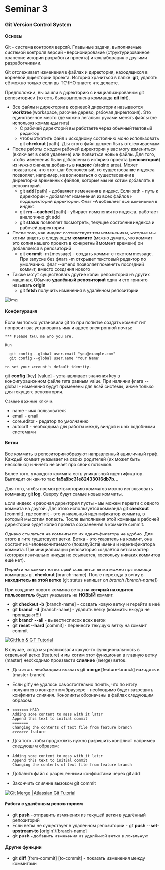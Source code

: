 # Seminar 3

### Git Version Control System

#### Основы

Git - система контроля версий. Главыные задачи, выполняемые системой контроля версий - версионирование (структурированное хранение истории разработки проекта) и коллаборация с другими разработчиками.

Git отслеживает изменения в файлах и директория, находящихся в корневой директории проекта. История храниться в папке **.git**, удалять её можно только если вы ТОЧНО знаете что делаете.

Предположим, вы зашли в директорию с инициализированым git репозиторием (то есть была выполнена комманда **git init**).

- Все файлы и директории в корневой директории называются **worktree** (workspace, рабочее дерево, рабочая директория). Это единственное место где можно легально руками менять файлы (не используя комманды гита)
  - С рабочей директорий вы работаете через обычный тектовый редактор
  - чтобы откатить файл к исходному состоянию моно использовать git **checkout** [path]. Для этого файл должен быть отслеживаемым
- После работы с кодом рабочей директории у вас могу измениться (включает в себя удаление) или появиться новые файлы. Для того, чтобы изменения были добавлены в историю проекта (**репозиторий**) из нужно сначала добавить в **индекс** (staging area). Может показаться. что этот шаг бесполезный, но существование индекса позволяет, например, не волноваться о существовании в директории временных файлов, которые мы не хотим добавлять в репозиторий.
  - git **add** [path] - добавляет изменения в индекс. Если path - путь к директории - добавляет изменения из всех файлов и поддиректорий директории. Флаг -A добавляет все изменения в индекс
  - git **rm**  **--cached** [path] - убирает изменения из индекса. работает аналогично git add
  - git **status** позволяет посмотреть, текущее состояние индекса и рабочей директории
- После того, как индекс соотвествует тем изменениям, которые мы хотим видеть в следующем **коммите** (можно думать, что коммит это копия нашего проекта в конкретный момент времени) он добавляется в репозиторий
  - git **commit** -m [message] - создать коммит с текстом message. При запуске без флага -m открывет текстовый редактор по умолчанию.  флаг --amend позволяет поменять последний коммит, вместо создания нового
- Также могут существовать другие копии репозитория на других машинах. Обычно **удалённый репозиторий** один и его принято называть **origin**
  - git **fetch** получить изменения в удалённом репозитории

![img](https://miro.medium.com/max/481/0*h0aOKyXxUmlS-dIK.png)

#### Конфигурация

Если вы только установили git то при попытке создать коммит гит попросит вас установаить имя и адрес электронной почты:

```
*** Please tell me who you are.

Run

  git config --global user.email "you@example.com"
  git config --global user.name "Your Name"

to set your account's default identity.
```

git **config** [key] [value] - устанавливает значения key в конфигурационном файле гита равным value.
При наличии флага --global - изменения будут применены для всей системы, иначе только для текущего репозитория.

Самые важные ключи:

- name - имя пользователя
- email - email
- core.editor - редатор по умолчанию
- autocrlf - необходима для работы между виндой и unix подобными системами

#### Ветки

Все коммиты в репозитории образуют направленный ацикличный граф. Каждый коммит указывает на своих родителей (их может быть несколько) и ничего не знает про своих потомков.

Более того, у каждого коммита есть уникальный идентификатор. Выглядит он как-то так: **fa5a8bc31e82433036db7b...**

Для того, чтобы посмотреть историю коммитов можно использовать комманду git **log**. Сверху будут самые новые коммиты.

Если индекс и рабочая директория пусты - мы можем перейти с одного коммита на другой. Для этого используется комманда git **checkout** [commit], где commit - это уникальный идентификатор коммита, в который мы хотим попасть. После выполнения этой команды в рабочей директории будет копия проекта сохранённая в коммите commit.

Однако ссылаться на коммиты по их идентификатору не удобно. Для этого в гите сущетсвуют ветки. Ветка - это указатель на коммит, она состоит из человекочитаемого (пожалуйста) имени и идентификатора коммита. При инициализации репозитория создаётся ветка мастер (которая изначально никуда не ссылается, поскольку никаких коммитов ещё нет).

Перейти на коммит на который ссылается ветка можно при помощи комманды git **checkout** [branch-name]. После перехода в ветку в **находитесь на этой ветке** (git status напишет *on branch [branch-name]*)

При создании нового коммита ветка **на который находится пользователь** будет указывать на **НОВЫЙ** коммит.

- git **checkout -b** [branch-name] - создать новую ветку и перейти в неё
- git **branch -d** [branch-name] - удалить ветку (коммиты никуда не пропадают!!!)
- git **branch --all** - вывести список всех веток
- git **reset --hard** [commit] - перенести текущую ветку на коммит commit

[![GitHub & GIT Tutorial](https://external-content.duckduckgo.com/iu/?u=https%3A%2F%2Fblog.seibert-media.net%2Fwp-content%2Fuploads%2F2015%2F07%2FGit-Branches-1.png&f=1&nofb=1)](https://blog.seibert-media.net/wp-content/uploads/2015/07/Git-Branches-1.png)

В случае, когда мы реализовали какую-то функциональность в отдельной ветке (feature) и мы хотим этот функционал в главную ветку (master) необходимо произвести **слияние** (merge) веток.

- Для этого необходимо вызвать git **merge** [feature-branch] находять в [master-branch]

- Если git'у не удалось самостоятельно понять, что по итогу получится в конкретном браузере - необходимо будет разрешить конфликты слияния. Конфликты обозначены в файлах следующим образом:

- ```
  <<<<<<< HEAD
  Adding some content to mess with it later
  Append this text to initial commit
  =======
  Changing the contents of text file from feature branch
  >>>>>>> feature
  ```

- Для того чтобы продожлить нужно разрешить конфликт, например следующим образом:

- ```
  Adding some content to mess with it later
  Append this text to initial commit
  Changing the contents of text file from feature branch
  ```

- Добавить файл с разрешёнными конфликтами через git add

- Закончить слияние вызовом git commit

[![Git Merge | Atlassian Git Tutorial](https://external-content.duckduckgo.com/iu/?u=https%3A%2F%2Fwac-cdn.atlassian.com%2Fdam%2Fjcr%3A83323200-3c57-4c29-9b7e-e67e98745427%2FBranch-1.png%3FcdnVersion%3Djo&f=1&nofb=1)](https://wac-cdn.atlassian.com/dam/jcr:83323200-3c57-4c29-9b7e-e67e98745427/Branch-1.png?cdnVersion=jo)

#### Работа с удалённым репозиторием

- git **push** - отправить изменения из текущей ветки в удалённый репозиторий
- Если ветка не существует в удалённом репозитории - git **push --set-upstream-to** [origin]/[branch-name]
- git **push** - добавить изменения из удалённой ветки в локальную

#### Другие функции

- git **diff** [from-commit] [to-commit] - показать изменения между коммитами


